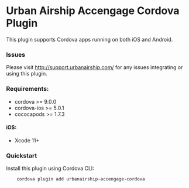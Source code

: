 # Urban Airship Accengage Cordova Plugin

This plugin supports Cordova apps running on both iOS and Android.

### Issues

Please visit http://support.urbanairship.com/ for any issues integrating or using this plugin.


### Requirements:
 - cordova >= 9.0.0
 - cordova-ios >= 5.0.1
 - cococapods >= 1.7.3

#### iOS:
- Xcode 11+

### Quickstart

Install this plugin using Cordova CLI:

        cordova plugin add urbanairship-accengage-cordova
        
